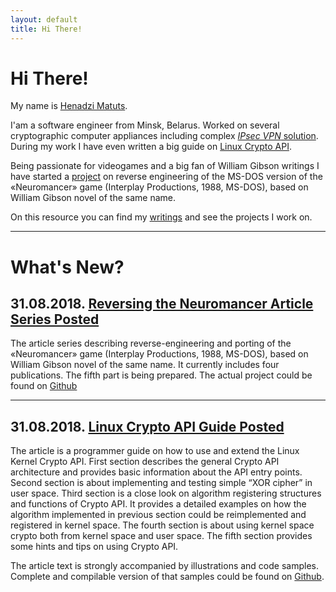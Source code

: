 ```yaml
---
layout: default
title: Hi There!
---
```


# Hi There!

My name is [Henadzi Matuts][1].

I'am a software engineer from Minsk, Belarus. Worked on several cryptographic computer appliances including complex [_IPsec VPN_ solution][6]. During my work I have even written a big guide on [Linux Crypto API][2].<br>

Being passionate for videogames and a big fan of William Gibson writings I have started a [project][5] on reverse engineering of the MS-DOS version of the «Neuromancer» game (Interplay Productions, 1988, MS-DOS), based on William Gibson novel of the same name.<br>

On this resource you can find my [writings][7] and see the projects I work on.

---

# What's New?

## 31.08.2018. [Reversing the Neuromancer Article Series Posted][4]

The article series describing reverse-engineering and porting of the «Neuromancer» game (Interplay Productions, 1988, MS-DOS), based on William Gibson novel of the same name. It currently includes four publications. The fifth part is being prepared. The actual project could be found on [Github][5]

---

## 31.08.2018. [Linux Crypto API Guide Posted][2]

The article is a programmer guide on how to use and extend the Linux Kernel Crypto API. First section describes the general Crypto API architecture and provides basic information about the API entry points. Second section is about implementing and testing simple “XOR cipher” in user space. Third section is a close look on algorithm registering structures and functions of Crypto API. It provides a detailed examples on how the algorithm implemented in previous section could be reimplemented and registered in kernel space. The fourth section is about using kernel space crypto both from kernel space and user space. The fifth section provides some hints and tips on using Crypto API.

The article text is strongly accompanied by illustrations and code samples. Complete and compilable version of that samples could be found on [Github][3].

[1]: https://www.linkedin.com/in/henadzi-matuts-09892a168/
[2]: /2018/02/07/the-linux-crypto-API-Extending-and-Using.html
[3]: https://github.com/HenadziMatuts/linux-crypto-api-tutor
[4]: /2018/03/30/reversing-the-neuromancer-part-1.html
[5]: /reuromancer.html
[6]: http://ntc-contact.by/produktsiya/ustrojstvo-kriptograficheskoj-zashchity-bas
[7]: /blog